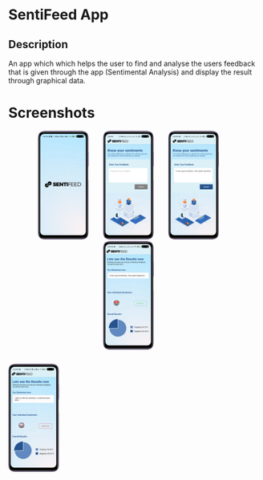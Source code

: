 # SentiFeed App
## Description
An app which which helps the user to find and analyse the users feedback that is given through the app (Sentimental Analysis) and display the result through graphical data.
# Screenshots
<div align ="center">
<img src="./src/assets/1.png" width="20%" style="margin-right:25px;"/>
<img src="./src/assets/2.png" width="20%" style="margin-right:25px;"/>
<img src="./src/assets/3.png" width="20%" style="margin-right:25px;"/>
<img src="./src/assets/4.png" width="20%" style="margin-right:25px;"/>

</div>
<img src="./src/assets/5.png" width="20%" style="margin-top:25px;"/>
